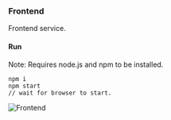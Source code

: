 ### Frontend
Frontend service.

#### Run 
 Note: Requires node.js and npm to be installed.

    npm i
    npm start
    // wait for browser to start.

![Frontend](/microservice/challenge-1/app42/img/frontned.png?raw=true "Frontend")


